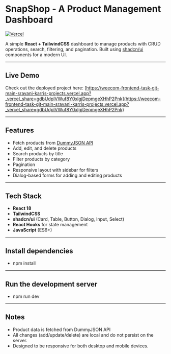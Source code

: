 # SnapShop - A Product Management Dashboard

[![Vercel](https://img.shields.io/badge/Deploy-Vercel-blue?logo=vercel)](https://weecom-frontend-task-git-main-sravani-karris-projects.vercel.app?_vercel_share=gdbUdpIVWuf8Y0xlgjDepmgeXHhP2Pnk)

A simple **React + TailwindCSS** dashboard to manage products with CRUD operations, search, filtering, and pagination. Built using [shadcn/ui](https://ui.shadcn.com/) components for a modern UI.

---

## Live Demo

Check out the deployed project here: [https://weecom-frontend-task-git-main-sravani-karris-projects.vercel.app?_vercel_share=gdbUdpIVWuf8Y0xlgjDepmgeXHhP2Pnk](https://weecom-frontend-task-git-main-sravani-karris-projects.vercel.app?_vercel_share=gdbUdpIVWuf8Y0xlgjDepmgeXHhP2Pnk)

---

## Features

- Fetch products from [DummyJSON API](https://dummyjson.com/docs/products)
- Add, edit, and delete products
- Search products by title
- Filter products by category
- Pagination
- Responsive layout with sidebar for filters
- Dialog-based forms for adding and editing products

---

## Tech Stack

- **React 18**
- **TailwindCSS**
- **shadcn/ui** (Card, Table, Button, Dialog, Input, Select)
- **React Hooks** for state management
- **JavaScript** (ES6+)

---


## Install dependencies

- npm install
  
---

## Run the development server

- npm run dev

---

## Notes

- Product data is fetched from DummyJSON API
- All changes (add/update/delete) are local and do not persist on the server.
- Designed to be responsive for both desktop and mobile devices.
